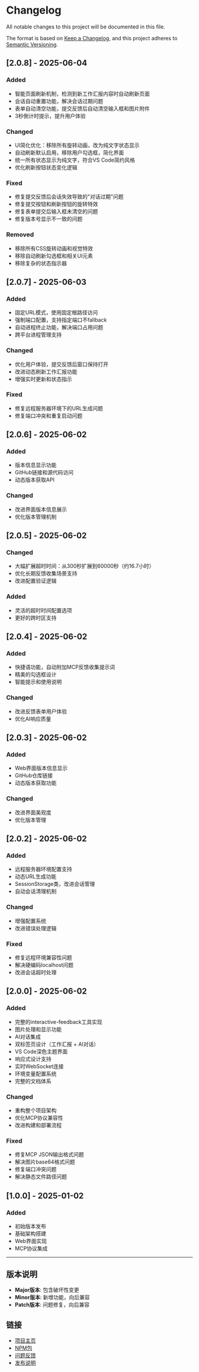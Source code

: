 # Changelog

All notable changes to this project will be documented in this file.

The format is based on [Keep a Changelog](https://keepachangelog.com/en/1.0.0/),
and this project adheres to [Semantic Versioning](https://semver.org/spec/v2.0.0.html).

## [2.0.8] - 2025-06-04

### Added
- 智能页面刷新机制，检测到新工作汇报内容时自动刷新页面
- 会话自动重置功能，解决会话过期问题
- 表单自动清空功能，提交反馈后自动清空输入框和图片附件
- 3秒倒计时提示，提升用户体验

### Changed
- UI简化优化：移除所有旋转动画，改为纯文字状态显示
- 自动刷新默认启用，移除用户勾选框，简化界面
- 统一所有状态显示为纯文字，符合VS Code简约风格
- 优化刷新按钮状态变化逻辑

### Fixed
- 修复提交反馈后会话失效导致的"对话过期"问题
- 修复提交按钮和刷新按钮的旋转特效
- 修复表单提交后输入框未清空的问题
- 修复版本号显示不一致的问题

### Removed
- 移除所有CSS旋转动画和视觉特效
- 移除自动刷新勾选框和相关UI元素
- 移除复杂的状态指示器

## [2.0.7] - 2025-06-03

### Added
- 固定URL模式，使用固定根路径访问
- 强制端口配置，支持指定端口不fallback
- 自动进程终止功能，解决端口占用问题
- 跨平台进程管理支持

### Changed
- 优化用户体验，提交反馈后窗口保持打开
- 改进动态刷新工作汇报功能
- 增强实时更新和状态指示

### Fixed
- 修复远程服务器环境下的URL生成问题
- 修复端口冲突和重复启动问题

## [2.0.6] - 2025-06-02

### Added
- 版本信息显示功能
- GitHub链接和源代码访问
- 动态版本获取API

### Changed
- 改进界面版本信息展示
- 优化版本管理机制

## [2.0.5] - 2025-06-02

### Changed
- 大幅扩展超时时间：从300秒扩展到60000秒（约16.7小时）
- 优化长期反馈收集场景支持
- 改进配置验证逻辑

### Added
- 灵活的超时时间配置选项
- 更好的跨时区支持

## [2.0.4] - 2025-06-02

### Added
- 快捷语功能，自动附加MCP反馈收集提示词
- 精美的勾选框设计
- 智能提示和使用说明

### Changed
- 改进反馈表单用户体验
- 优化AI响应质量

## [2.0.3] - 2025-06-02

### Added
- Web界面版本信息显示
- GitHub仓库链接
- 动态版本获取功能

### Changed
- 改进界面美观度
- 优化版本管理

## [2.0.2] - 2025-06-02

### Added
- 远程服务器环境配置支持
- 动态URL生成功能
- SessionStorage类，改进会话管理
- 自动会话清理机制

### Changed
- 增强配置系统
- 改进错误处理逻辑

### Fixed
- 修复远程环境兼容性问题
- 解决硬编码localhost问题
- 改进会话超时处理

## [2.0.0] - 2025-06-02

### Added
- 完整的interactive-feedback工具实现
- 图片处理和显示功能
- AI对话集成
- 双标签页设计（工作汇报 + AI对话）
- VS Code深色主题界面
- 响应式设计支持
- 实时WebSocket连接
- 环境变量配置系统
- 完整的文档体系

### Changed
- 重构整个项目架构
- 优化MCP协议兼容性
- 改进构建和部署流程

### Fixed
- 修复MCP JSON输出格式问题
- 解决图片base64格式问题
- 修复端口冲突问题
- 解决静态文件路径问题

## [1.0.0] - 2025-01-02

### Added
- 初始版本发布
- 基础架构搭建
- Web界面实现
- MCP协议集成

---

## 版本说明

- **Major版本**: 包含破坏性变更
- **Minor版本**: 新增功能，向后兼容
- **Patch版本**: 问题修复，向后兼容

## 链接

- [项目主页](https://github.com/sanshao85/mcp-feedback-collector-web)
- [NPM包](https://www.npmjs.com/package/mcp-feedback-collector)
- [问题反馈](https://github.com/sanshao85/mcp-feedback-collector-web/issues)
- [发布说明](RELEASE_NOTES.md)
